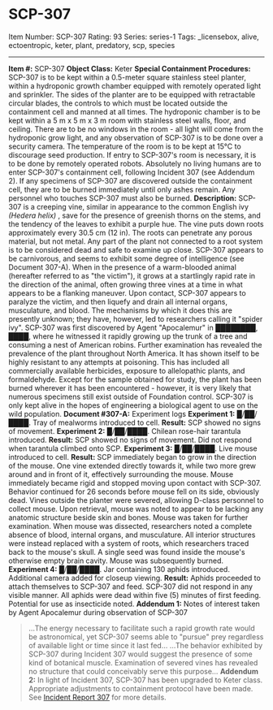 # SCP-307
Item Number: SCP-307
Rating: 93
Series: series-1
Tags: _licensebox, alive, ectoentropic, keter, plant, predatory, scp, species

---

**Item #:** SCP-307
**Object Class:** Keter
**Special Containment Procedures:** SCP-307 is to be kept within a 0.5-meter square stainless steel planter, within a hydroponic growth chamber equipped with remotely operated light and sprinkler. The sides of the planter are to be equipped with retractable circular blades, the controls to which must be located outside the containment cell and manned at all times. The hydroponic chamber is to be kept within a 5 m x 5 m x 3 m room with stainless steel walls, floor, and ceiling. There are to be no windows in the room - all light will come from the hydroponic grow light, and any observation of SCP-307 is to be done over a security camera. The temperature of the room is to be kept at 15°C to discourage seed production.
If entry to SCP-307's room is necessary, it is to be done by remotely operated robots. Absolutely no living humans are to enter SCP-307's containment cell, following Incident 307 (see Addendum 2).
If any specimens of SCP-307 are discovered outside the containment cell, they are to be burned immediately until only ashes remain. Any personnel who touches SCP-307 must also be burned.
**Description:** SCP-307 is a creeping vine, similar in appearance to the common English ivy _(Hedera helix)_ , save for the presence of greenish thorns on the stems, and the tendency of the leaves to exhibit a purple hue. The vine puts down roots approximately every 30.5 cm (12 in). The roots can penetrate any porous material, but not metal. Any part of the plant not connected to a root system is to be considered dead and safe to examine up close.
SCP-307 appears to be carnivorous, and seems to exhibit some degree of intelligence (see Document 307-A). When in the presence of a warm-blooded animal (hereafter referred to as "the victim"), it grows at a startlingly rapid rate in the direction of the animal, often growing three vines at a time in what appears to be a flanking maneuver. Upon contact, SCP-307 appears to paralyze the victim, and then liquefy and drain all internal organs, musculature, and blood. The mechanisms by which it does this are presently unknown; they have, however, led to researchers calling it "spider ivy".
SCP-307 was first discovered by Agent "Apocalemur" in ████████, ████, where he witnessed it rapidly growing up the trunk of a tree and consuming a nest of American robins. Further examination has revealed the prevalence of the plant throughout North America. It has shown itself to be highly resistant to any attempts at poisoning. This has included all commercially available herbicides, exposure to allelopathic plants, and formaldehyde. Except for the sample obtained for study, the plant has been burned wherever it has been encountered - however, it is very likely that numerous specimens still exist outside of Foundation control. SCP-307 is only kept alive in the hopes of engineering a biological agent to use on the wild population.
**Document #307-A:** Experiment logs
**Experiment 1:** █/██/████. Tray of mealworms introduced to cell.
**Result:** SCP showed no signs of movement.
**Experiment 2:** █/██/████. Chilean rose-hair tarantula introduced.
**Result:** SCP showed no signs of movement. Did not respond when tarantula climbed onto SCP.
**Experiment 3:** █/██/████. Live mouse introduced to cell.
**Result:** SCP immediately began to grow in the direction of the mouse. One vine extended directly towards it, while two more grew around and in front of it, effectively surrounding the mouse. Mouse immediately became rigid and stopped moving upon contact with SCP-307. Behavior continued for 26 seconds before mouse fell on its side, obviously dead. Vines outside the planter were severed, allowing D-class personnel to collect mouse. Upon retrieval, mouse was noted to appear to be lacking any anatomic structure beside skin and bones. Mouse was taken for further examination.
When mouse was dissected, researchers noted a complete absence of blood, internal organs, and musculature. All interior structures were instead replaced with a system of roots, which researchers traced back to the mouse's skull. A single seed was found inside the mouse's otherwise empty brain cavity. Mouse was subsequently burned.
**Experiment 4:** █/██/████. Jar containing 130 aphids introduced. Additional camera added for closeup viewing.
**Result:** Aphids proceeded to attach themselves to SCP-307 and feed. SCP-307 did not respond in any visible manner. All aphids were dead within five (5) minutes of first feeding. Potential for use as insecticide noted.
**Addendum 1:** Notes of interest taken by Agent Apocalemur during observation of SCP-307
> …The energy necessary to facilitate such a rapid growth rate would be astronomical, yet SCP-307 seems able to "pursue" prey regardless of available light or time since it last fed…
> …The behavior exhibited by SCP-307 during Incident 307 would suggest the presence of some kind of botanical muscle. Examination of severed vines has revealed no structure that could conceivably serve this purpose…
**Addendum 2:** In light of Incident 307, SCP-307 has been upgraded to Keter class. Appropriate adjustments to containment protocol have been made. See [Incident Report 307](/incident-report-307) for more details.